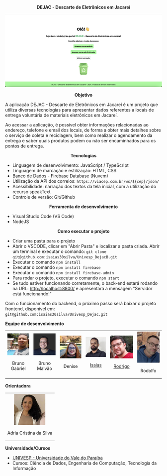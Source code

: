 <div align="center">

**DEJAC - Descarte de Eletrônicos em Jacareí**

</div>

![DEJAC - Tela inicial](imagens/dejac_tela_inicial.png)

<div align="center">

**Objetivo**

</div>

A aplicação DEJAC - Descarte de Eletrônicos em Jacareí é um projeto que utiliza diversas tecnologias para apresentar dados referentes a locais de entrega voluntária de materiais eletrônicos em Jacareí.

Ao acessar a aplicação, é possível obter informações relacionadas ao endereço, telefone e email dos locais, de forma a obter mais detalhes sobre o serviço de coleta e reciclagem, bem como realizar o agendamento da entrega e saber quais produtos podem ou não ser encaminhados para os pontos de entrega.

<div align="center">

**Tecnologias**

</div>

- Linguagem de desenvolvimento: JavaScript / TypeScript
- Linguagem de marcação e estilização: HTML, CSS
- Banco de Dados - Firebase Database (Nuvem)
- Utilização da API dos correios: `https://viacep.com.br/ws/${cep}/json/`
- Acessibilidade: narração dos textos da tela inicial, com a utilização do recurso speakText
- Controle de versão: Git/Github

<div align="center">

**Ferramenta de desenvolvimento**

</div>

- Visual Studio Code (VS Code)
- NodeJS

<div align="center">

**Como executar o projeto**

</div>

- Criar uma pasta para o projeto
- Abrir o VSCODE, clicar em "Abrir Pasta" e localizar a pasta criada. Abrir um terminal e executar o comando: `git clone git@github.com:isaias30silva/Univesp_DejacB.git`
- Executar o comando `npm install`
- Executar o comando `npm install firebase`
- Executar o comando `npm install firebase-admin`
- Para rodar o projeto, executar o comando `npm start`
- Se tudo estiver funcionando corretamente, o back-end estará rodando na URL: [http://localhost:8800/](http://localhost:8800/) e apresentará a mensagem "Servidor está funcionando!"

Com o funcionamento do backend, o próximo passo será baixar o projeto frontend, disponível em:  
`git@github.com:isaias30silva/Univesp_Dejac.git`

**Equipe de desenvolvimento**

<table>
  <tr>
    <td align="center">
      <img src="imagens/Bruno_Gabriel.jpg" alt="Bruno Gabriel" style="width: 100px; height: auto;">
      <p>Bruno Gabriel</p>
    </td>
    <td align="center">
      <img src="imagens/Bruno_Malvao.jpg" alt="Bruno Malvão" style="width: 100px; height: auto;">
      <p>Bruno Malvão</p>
    </td>
    <td align="center">
      <img src="imagens/Denise_Fachini.jpg" alt="Denise" style="width: 100px; height: auto;">
      <p>Denise</p>
    </td>
    <td align="center">
      <img src="imagens/Isaias.jpg" alt="Isaias" style="width: 100px; height: auto;">
      <p><a href="https://www.linkedin.com/in/isaias-menezes-silva/">Isaias</a></p>
    </td>
    <td align="center">
      <img src="imagens/Rodrigo_Azevedo.png" alt="Rodrigo" style="width: 100px; height: auto;">
      <p><a href="https://www.linkedin.com/in/rodrigo-azevedo-0a541265/?trk=opento_sprofile_topcard">Rodrigo</a></p>
    </td>
    <td align="center">
      <img src="imagens/Rodolfo.jpg" alt="Rodolfo" style="width: 100px; height: auto;">
      <p>Rodolfo</p>
    </td>
  </tr>
</table>

**Orientadora**

<table>
  <tr>
    <td align="center">
      <img src="imagens/adria.jpg" alt="Adria Cristina da Silva" style="width: 100px; height: auto;">
      <p>Adria Cristina da Silva</p>
    </td>
  </tr>
</table>

**Universidade/Cursos**

- [UNIVESP - Universidade do Vale do Paraíba](https://univesp.br/)
- Cursos: Ciência de Dados, Engenharia de Computação, Tecnologia da Informação




